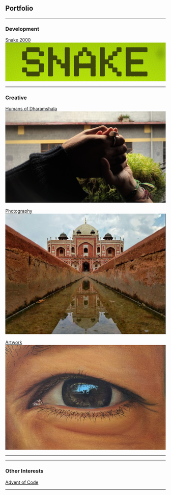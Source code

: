## Portfolio

---

### Development

[Snake 2000](/snake2000)
<img src="images/snake_thumbnail.png?raw=true"/>

---

### Creative

[Humans of Dharamshala](/humans_of_dharamshala)
<img src="images/carpe-diem.jpeg?raw=true"/>

[Photography](https://www.eyeem.com/u/spiceofthelens)
<img src="images/humayun.png?raw=true"/>

[Artwork](https://www.instagram.com/rwebbart/)
<img src="images/eye.png?raw=true"/>

---

---

### Other Interests

[Advent of Code](https://github.com/2nPlusOne/AoC-2021)

---
